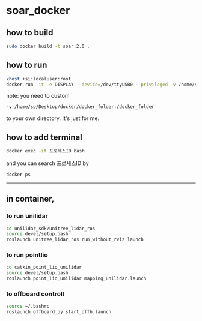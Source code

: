 # soar_docker

## how to build
```bash
sudo docker build -t soar:2.0 .
```

## how to run
```bash
xhost +si:localuser:root
docker run -it -e DISPLAY --device=/dev/ttyUSB0 --privileged -v /home/sp/Desktop/docker/docker_folder:/docker_folder -v /dev:/dev -v /tmp/.X11-unix:/tmp/.X11-unix --network=host soar:2.0
```
note: you need to custom
```bash
-v /home/sp/Desktop/docker/docker_folder:/docker_folder
```
to your own directory. It's just for me.

## how to add terminal
```bash
docker exec -it 프로세스ID bash
```
and you can search 프로세스ID by
```bash
docker ps
```

---
## in container,
### to run unilidar
```bash
cd unilidar_sdk/unitree_lidar_ros
source devel/setup.bash
roslaunch unitree_lidar_ros run_without_rviz.launch
```
### to run pointlio
```bash
cd catkin_point_lio_unilidar
source devel/setup.bash
roslaunch point_lio_unilidar mapping_unilidar.launch
```
### to offboard controll
```bash
source ~/.bashrc
roslaunch offboard_py start_offb.launch
```
